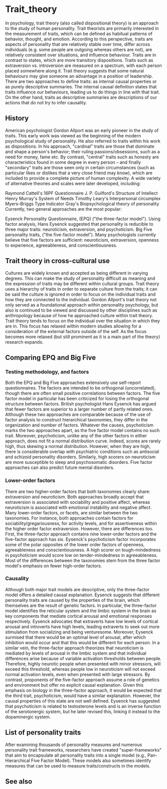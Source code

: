 # Trait_theory

In psychology, trait theory (also called dispositional theory) is an approach to the study of human personality. Trait theorists are primarily interested in the measurement of traits, which can be defined as habitual patterns of behavior, thought, and emotion. According to this perspective, traits are aspects of personality that are relatively stable over time, differ across individuals (e.g. some people are outgoing whereas others are not), are relatively consistent over situations, and influence behaviour. Traits are in contrast to states, which are more transitory dispositions. Traits such as extraversion vs. introversion are measured on a spectrum, with each person placed somewhere along it.
Trait theory suggests that some natural behaviours may give someone an advantage in a position of leadership.
There are two approaches to define traits: as internal causal properties or as purely descriptive summaries. The internal causal definition states that traits influence our behaviours, leading us to do things in line with that trait. On the other hand, traits as descriptive summaries are descriptions of our actions that do not try to infer causality.


## History

American psychologist Gordon Allport was an early pioneer in the study of traits. This early work was viewed as the beginning of the modern psychological study of personality. He also referred to traits within his work as dispositions. In his approach, "cardinal" traits are those that dominate and shape a person's behavior; their ruling passions/obsessions, such as a need for money, fame etc. By contrast, "central" traits such as honesty are characteristics found in some degree in every person – and finally "secondary" traits are those seen only in certain circumstances (such as particular likes or dislikes that a very close friend may know), which are included to provide a complete picture of human complexity.
A wide variety of alternative theories and scales were later developed, including:

Raymond Cattell's 16PF Questionnaire
J. P. Guilford's Structure of Intellect
Henry Murray's System of Needs
Timothy Leary's Interpersonal circumplex
Myers–Briggs Type Indicator
Gray's Biopsychological theory of personality
Currently, two general approaches are the most popular:

Eysenck Personality Questionnaire, (EPQ) ("the three-factor model"). Using factor analysis, Hans Eysenck suggested that personality is reducible to three major traits: neuroticism, extraversion, and psychoticism.
Big Five personality traits, ("the five-factor model"). Many psychologists currently believe that five factors are sufficient: neuroticism, extraversion, openness to experience, agreeableness, and conscientiousness.


## Trait theory in cross-cultural use

Cultures are widely known and accepted as being different in varying degrees. This can make the study of personality difficult as meaning and the expression of traits may be different within cultural groups. Trait theory uses a hierarchy of traits in order to separate culture from the traits; it can be said the culture is ignored in order to focus on the individual traits and how they are connected to the individual. Gordon Allport's trait theory not only served as a foundational approach within personality psychology, but also is continued to be viewed and discussed by other disciplines such as anthropology because of how he approached culture within trait theory.
Trait theory tends to focus on the individual over the situation in which they are in. This focus has relaxed within modern studies allowing for a consideration of the external factors outside of the self. As the focus becomes more relaxed (but still prominent as it is a main part of the theory) research expands.


## Comparing EPQ and Big Five



### Testing methodology, and factors
Both the EPQ and Big Five approaches extensively use self-report questionnaires. The factors are intended to be orthogonal (uncorrelated), though there are often small positive correlations between factors. The five factor model in particular has been criticized for losing the orthogonal structure between factors. British psychologist Hans Eysenck has argued that fewer factors are superior to a larger number of partly related ones. Although these two approaches are comparable because of the use of factor analysis to construct hierarchical taxonomies, they differ in the organization and number of factors.
Whatever the causes, psychoticism marks the two approaches apart, as the five factor model contains no such trait. Moreover, psychoticism, unlike any of the other factors in either approach, does not fit a normal distribution curve. Indeed, scores are rarely high, thus skewing a normal distribution. However, when they are high, there is considerable overlap with psychiatric conditions such as antisocial and schizoid personality disorders. Similarly, high scorers on neuroticism are more susceptible to sleep and psychosomatic disorders. Five factor approaches can also predict future mental disorders.


### Lower-order factors

There are two higher-order factors that both taxonomies clearly share: extraversion and neuroticism. Both approaches broadly accept that extraversion is associated with sociability and positive affect, whereas neuroticism is associated with emotional instability and negative affect.
Many lower-order factors, or facets, are similar between the two taxonomies. For instance, both approaches contain factors for sociability/gregariousness, for activity levels, and for assertiveness within the higher order factor extraversion. However, there are differences too. First, the three-factor approach contains nine lower-order factors and the five-factor approach has six.
Eysenck's psychoticism factor incorporates some of the polar opposites of the lower order factors of openness, agreeableness and conscientiousness. A high scorer on tough-mindedness in psychoticism would score low on tender-mindedness in agreeableness. Most of the differences between the taxonomies stem from the three factor model's emphasis on fewer high-order factors.


### Causality
Although both major trait models are descriptive, only the three-factor model offers a detailed causal explanation. Eysenck suggests that different personality traits are caused by the properties of the brain, which themselves are the result of genetic factors. In particular, the three-factor model identifies the reticular system and the limbic system in the brain as key components that mediate cortical arousal and emotional responses respectively. Eysenck advocates that extraverts have low levels of cortical arousal and introverts have high levels, leading extraverts to seek out more stimulation from socializing and being venturesome. Moreover, Eysenck surmised that there would be an optimal level of arousal, after which inhibition would occur and that this would be different for each person.
In a similar vein, the three-factor approach theorizes that neuroticism is mediated by levels of arousal in the limbic system and that individual differences arise because of variable activation thresholds between people. Therefore, highly neurotic people when presented with minor stressors, will exceed this threshold, whereas people low in neuroticism will not exceed normal activation levels, even when presented with large stressors. By contrast, proponents of the five-factor approach assume a role of genetics and environment but offer no explicit causal explanation.
Given this emphasis on biology in the three-factor approach, it would be expected that the third trait, psychoticism, would have a similar explanation. However, the causal properties of this state are not well defined. Eysenck has suggested that psychoticism is related to testosterone levels and is an inverse function of the serotonergic system, but he later revised this, linking it instead to the dopaminergic system.


## List of personality traits

After examining thousands of personality measures and numerous personality trait frameworks, researchers have created "super-frameworks" that aim to encapsulate all personality traits into a single model (e.g., Pan-Hierarchical Five Factor Model). These models also sometimes identify measures that can be used to measure traits/constructs in the models.


## See also

